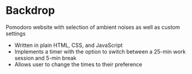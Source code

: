 # Backdrop
Pomodoro website with selection of ambient noises as well as custom settings

* Written in plain HTML, CSS, and JavaScript
* Implements a timer with the option to switch between a 25-min work session and 5-min break
* Allows user to change the times to their preference
